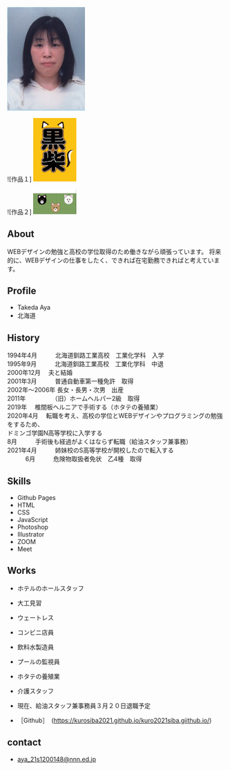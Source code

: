 <img src="履歴書写真.jpg" width="161*237">

![作品１]
<img src="黒柴.jpg" width="100">

![作品２]
<img src="sibaken.png" width="100">

## About

WEBデザインの勉強と高校の学位取得のため働きながら頑張っています。
将来的に、WEBデザインの仕事をしたく、できれば在宅勤務できればと考えています。

## Profile

- Takeda Aya
- 北海道

## History  


1994年4月　　　北海道釧路工業高校　工業化学科　入学<br>
1995年9月　　　北海道釧路工業高校　工業化学科　中退<br>
2000年12月   　夫と結婚<br>
2001年3月　　　普通自動車第一種免許　取得<br>
2002年～2006年 長女・長男・次男　出産<br>
2011年　　　　 （旧）ホームヘルパー2級　取得<br>
2019年　       椎間板ヘルニアで手術する（ホタテの養殖業）<br>
2020年4月　    転職を考え、高校の学位とWEBデザインやプログラミングの勉強をするため、<br>
              ドミンゴ学園N高等学校に入学する<br>
      8月　　　手術後も経過がよくはならず転職（給油スタッフ兼事務）<br>
2021年4月　　　姉妹校のS高等学校が開校したので転入する<br>
　　　6月　　　危険物取扱者免状　乙4種　取得<br>

## Skills   

- Github Pages
- HTML
- CSS
- JavaScript
- Photoshop
- Illustrator
- ZOOM
- Meet

## Works

- ホテルのホールスタッフ
- 大工見習
- ウェートレス
- コンビニ店員
- 飲料水製造員
- プールの監視員
- ホタテの養殖業
- 介護スタッフ
- 現在、給油スタッフ兼事務員３月２０日退職予定


- ［Github］　(https://kurosiba2021.github.io/kuro2021siba.giithub.io/)


## contact

- aya_21s1200148@nnn.ed.jp
           
